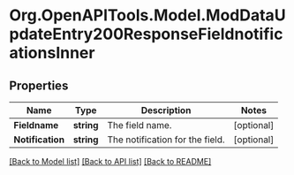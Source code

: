 # Org.OpenAPITools.Model.ModDataUpdateEntry200ResponseFieldnotificationsInner

## Properties

Name | Type | Description | Notes
------------ | ------------- | ------------- | -------------
**Fieldname** | **string** | The field name. | [optional] 
**Notification** | **string** | The notification for the field. | [optional] 

[[Back to Model list]](../README.md#documentation-for-models) [[Back to API list]](../README.md#documentation-for-api-endpoints) [[Back to README]](../README.md)


